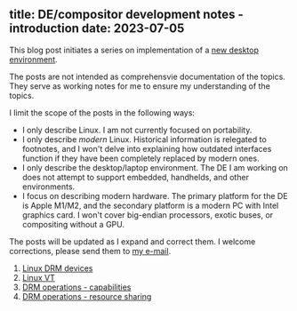 title: DE/compositor development notes - introduction
date: 2023-07-05
----
This blog post initiates a series on implementation of a [new desktop environment](/new-de/).

The posts are not intended as comprehensvie documentation of the topics.
They serve as working notes for me to ensure my understanding of the topics.

I limit the scope of the posts in the following ways:
- I only describe Linux. I am not currently focused on portability.
- I only describe _modern_ Linux. Historical information is relegated to footnotes,
  and I won't delve into explaining how outdated interfaces function if they have
  been completely replaced by modern ones.
- I only describe the desktop/laptop environment. The DE I am working on does not
  attempt to support embedded, handhelds, and other environments.
- I focus on describing modern hardware. The primary platform for the DE is Apple M1/M2,
  and the secondary platform is a modern PC with Intel graphics card. I won't cover
  big-endian processors, exotic buses, or compositing without a GPU.

The posts will be updated as I expand and correct them. I welcome corrections,
please send them to [my e-mail](mailto:dottedmag@dottedmag.net).

1. [Linux DRM devices](/01-de-drm/)
1. [Linux VT](/02-de-vt/)
1. [DRM operations - capabilities](/03-de-drm-ioctl/)
1. [DRM operations - resource sharing](/04-de-drm-ioctl-2/)
